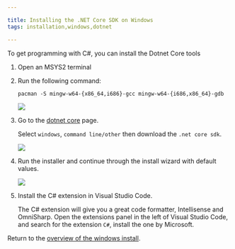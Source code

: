 ```yaml
---

title: Installing the .NET Core SDK on Windows
tags: installation,windows,dotnet

---
```


To get programming with C#, you can install the Dotnet Core tools

1. Open an MSYS2 terminal
1. Run the following command:

    `pacman -S mingw-w64-{x86_64,i686}-gcc mingw-w64-{i686,x86_64}-gdb`

    ![](images/install-gifs/Windows/install-gpp-msys.gif)

1. Go to the [dotnet core](https://www.microsoft.com/net/core) page.

    Select `windows`, `command line/other` then download the `.net core sdk`.

    ![](images/install-gifs/Windows/8.gif)

1. Run the installer and continue through the install wizard with default values.

    ![](images/install-gifs/Windows/9.gif)

1. Install the C# extension in Visual Studio Code.

    The C# extension will give you a great code formatter, Intellisense and OmniSharp. Open the extensions panel in the left of Visual Studio Code, and search for the extension `C#`, install the one by Microsoft.

Return to the [overview of the windows install](/articles/installation/windows).
